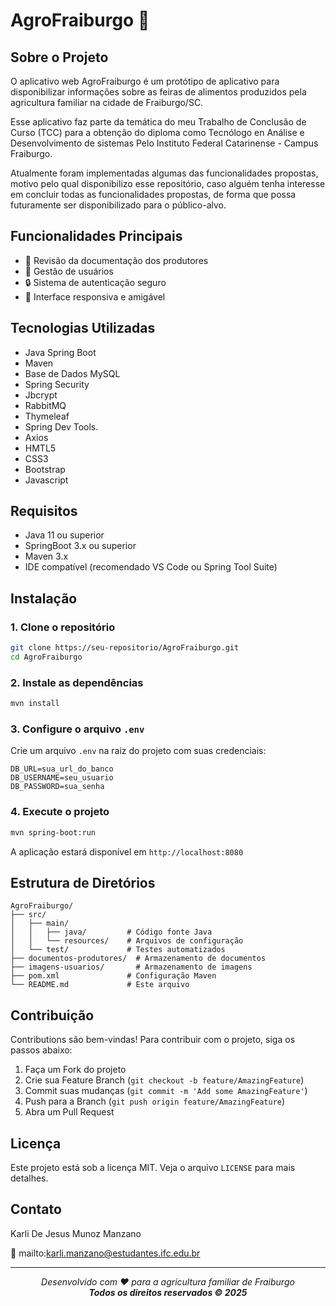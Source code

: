 # AgroFraiburgo 🌱

## Sobre o Projeto

O aplicativo web AgroFraiburgo é um protótipo de aplicativo para disponibilizar informações sobre as feiras de alimentos produzidos pela agricultura familiar na cidade de Fraiburgo/SC.

Esse aplicativo faz parte da temática do meu Trabalho de Conclusão de Curso (TCC) para a obtenção do diploma como Tecnólogo en Análise e Desenvolvimento de sistemas Pelo Instituto Federal Catarinense - Campus Fraiburgo.

Atualmente foram implementadas algumas das funcionalidades propostas, motivo pelo qual disponibilizo esse repositório, caso alguém tenha interesse em concluir todas as funcionalidades propostas, de forma que possa futuramente ser disponibilizado para o público-alvo.

## Funcionalidades Principais

- 📄 Revisão da documentação dos produtores
- 👤 Gestão de usuários
- 🔒 Sistema de autenticação seguro
- 📱 Interface responsiva e amigável

## Tecnologias Utilizadas

- Java Spring Boot
- Maven
- Base de Dados MySQL
- Spring Security
- Jbcrypt
- RabbitMQ
- Thymeleaf
- Spring Dev Tools.
- Axios
- HMTL5
- CSS3
- Bootstrap
- Javascript

## Requisitos

- Java 11 ou superior
- SpringBoot 3.x ou superior
- Maven 3.x
- IDE compatível (recomendado VS Code ou Spring Tool Suite)

## Instalação

### 1. Clone o repositório

```bash
git clone https://seu-repositorio/AgroFraiburgo.git
cd AgroFraiburgo
```

### 2. Instale as dependências

```bash
mvn install
```

### 3. Configure o arquivo `.env`

Crie um arquivo `.env` na raiz do projeto com suas credenciais:

```properties
DB_URL=sua_url_do_banco
DB_USERNAME=seu_usuario
DB_PASSWORD=sua_senha
```

### 4. Execute o projeto

```bash
mvn spring-boot:run
```

A aplicação estará disponível em `http://localhost:8080`

## Estrutura de Diretórios

```
AgroFraiburgo/
├── src/
│   ├── main/
│   │   ├── java/         # Código fonte Java
│   │   └── resources/    # Arquivos de configuração
│   └── test/             # Testes automatizados
├── documentos-produtores/  # Armazenamento de documentos
├── imagens-usuarios/       # Armazenamento de imagens
├── pom.xml               # Configuração Maven
└── README.md             # Este arquivo
```

## Contribuição

Contributions são bem-vindas! Para contribuir com o projeto, siga os passos abaixo:

1. Faça um Fork do projeto
2. Crie sua Feature Branch (`git checkout -b feature/AmazingFeature`)
3. Commit suas mudanças (`git commit -m 'Add some AmazingFeature'`)
4. Push para a Branch (`git push origin feature/AmazingFeature`)
5. Abra um Pull Request

## Licença

Este projeto está sob a licença MIT. Veja o arquivo `LICENSE` para mais detalhes.

## Contato

Karli De Jesus Munoz Manzano

📧 mailto:karli.manzano@estudantes.ifc.edu.br

---

<p align="center">
  <em>Desenvolvido com ❤️ para a agricultura familiar de Fraiburgo</em><br>
  <strong><em>Todos os direitos reservados © 2025</em></strong>
</p>
